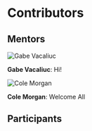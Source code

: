 # Contributors

## Mentors

![Gabe Vacaliuc](https://s.gravatar.com/avatar/d18596782d2a75d869aef7bc22b74764?s=80
)

**Gabe Vacaliuc**: Hi!

![Cole Morgan](https://github.com/ricedatasci/deep/blob/master/docs/imgs/7D77DC8F-39FE-4C91-9812-B35784F18161%20(1).JPG)

**Cole Morgan**: Welcome All

## Participants
